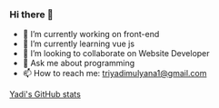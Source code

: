 ### Hi there 👋

<!--
**yadi-developer/yadi-developer** is a ✨ _special_ ✨ repository because its `README.md` (this file) appears on your GitHub profile.

Here are some ideas to get you started:
-->
- 🔭 I’m currently working on front-end
- 🌱 I’m currently learning vue js
- 👯 I’m looking to collaborate on Website Developer
- 💬 Ask me about programming
- 📫 How to reach me: triyadimulyana1@gmail.com

[Yadi's GitHub stats](https://github-readme-stats.vercel.app/api?username=yadi-developer)

